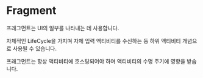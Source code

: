# Fragment

프래그먼트는 UI의 일부를 나타내는 데 사용합니다.

자체적인 LifeCycle을 가지며 자체 입력 액티비티를 수신하는 등 하위 액티비티 개념으로 사용될 수 있습니다.

프래그먼트는 항상 액티비티에 호스팅되어야 하며 액티비티의 수명 주기에 영향을 받습니다.
